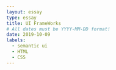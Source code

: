 ```yaml
---
layout: essay
type: essay
title: UI FrameWorks
# All dates must be YYYY-MM-DD format!
date: 2019-10-09
labels:
  - semantic ui
  - HTML
  - CSS
---
```


